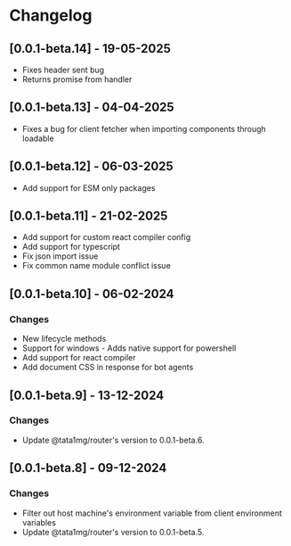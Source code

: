 # Changelog

## [0.0.1-beta.14] - 19-05-2025

-   Fixes header sent bug
-   Returns promise from handler

## [0.0.1-beta.13] - 04-04-2025

-   Fixes a bug for client fetcher when importing components through loadable

## [0.0.1-beta.12] - 06-03-2025

-   Add support for ESM only packages

## [0.0.1-beta.11] - 21-02-2025

-   Add support for custom react compiler config
-   Add support for typescript
-   Fix json import issue
-   Fix common name module conflict issue

## [0.0.1-beta.10] - 06-02-2024

### Changes

-   New lifecycle methods
-   Support for windows - Adds native support for powershell
-   Add support for react compiler
-   Add document CSS in response for bot agents

## [0.0.1-beta.9] - 13-12-2024

### Changes

-   Update @tata1mg/router's version to 0.0.1-beta.6.

## [0.0.1-beta.8] - 09-12-2024

### Changes

-   Filter out host machine's environment variable from client environment variables
-   Update @tata1mg/router's version to 0.0.1-beta.5.
